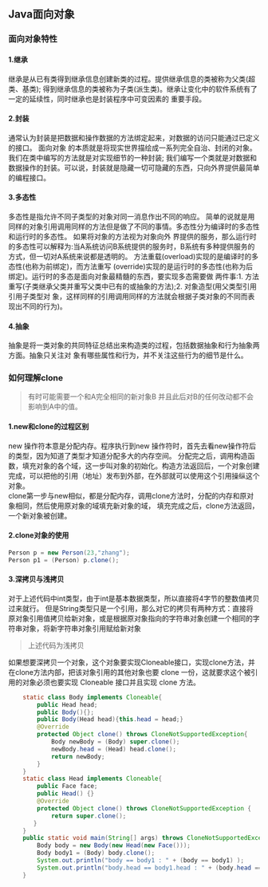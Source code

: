 ## Java面向对象

### 面向对象特性
#### 1.继承
继承是从已有类得到继承信息创建新类的过程。提供继承信息的类被称为父类(超类、基类);
得到继承信息的类被称为子类(派生类)。继承让变化中的软件系统有了一定的延续性，同时继承也是封装程序中可变因素的 重要手段。
#### 2.封装
通常认为封装是把数据和操作数据的方法绑定起来，对数据的访问只能通过已定义的接口。
面向对象 的本质就是将现实世界描绘成一系列完全自治、封闭的对象。我们在类中编写的方法就是对实现细节的一种封装;
我们编写一个类就是对数据和数据操作的封装。可以说，封装就是隐藏一切可隐藏的东西，只向外界提供最简单的编程接口。
#### 3.多态性
多态性是指允许不同子类型的对象对同一消息作出不同的响应。
简单的说就是用同样的对象引用调用同样的方法但是做了不同的事情。多态性分为编译时的多态性和运行时的多态性。
如果将对象的方法视为对象向外 界提供的服务，那么运行时的多态性可以解释为:当A系统访问B系统提供的服务时，B系统有多种提供服务的方式，但一切对A系统来说都是透明的。
方法重载(overload)实现的是编译时的多态性(也称为前绑定)，而方法重写 (override)实现的是运行时的多态性(也称为后绑定)。运行时的多态是面向对象最精髓的东西，要实现多态需要做 两件事:1. 方法重写(子类继承父类并重写父类中已有的或抽象的方法);2. 对象造型(用父类型引用引用子类型对 象，这样同样的引用调用同样的方法就会根据子类对象的不同而表现出不同的行为)。
#### 4.抽象
抽象是将一类对象的共同特征总结出来构造类的过程，包括数据抽象和行为抽象两方面。抽象只关注对 象有哪些属性和行为，并不关注这些行为的细节是什么。
### 如何理解clone
> 有时可能需要一个和A完全相同的新对象B 并且此后对B的任何改动都不会影响到A中的值。
#### 1.new和clone的过程区别
new 操作符本意是分配内存。程序执行到new 操作符时，首先去看new操作符后的类型，因为知道了类型才知道分配多大的内存空间。
分配完之后，调用构造函数，填充对象的各个域，这一步叫对象的初始化。构造方法返回后，一个对象创建完成，可以把他的引用（地址）发布到外部，在外部就可以使用这个引用操纵这个对象。
<br/>
clone第一步与new相似，都是分配内存，调用clone方法时，分配的内存和原对象相同，然后使用原对象的域填充新对象的域，
填充完成之后，clone方法返回，一个新对象被创建。
#### 2.clone对象的使用
```java
Person p = new Person(23,"zhang");
Person p1 = (Person) p.clone();
```
#### 3.深拷贝与浅拷贝
对于上述代码中int类型，由于int是基本数据类型，所以直接将4字节的整数值拷贝过来就行。
但是String类型只是一个引用，那么对它的拷贝有两种方式：直接将原对象引用值拷贝给新对象，或是根据原对象指向的字符串对象创建一个相同的字符串对象，将新字符串对象引用赋给新对象
>上述代码为浅拷贝

如果想要深拷贝一个对象，这个对象要实现Cloneable接口，实现clone方法，并在clone方法内部，把该对象引用的其他对象也要 clone 一份，这就要求这个被引用的对象必须也要实现 Cloneable 接口并且实现 clone 方法。
```java
    static class Body implements Cloneable{
        public Head head;
        public Body(){};
        public Body(Head head){this.head = head;}
        @Override
        protected Object clone() throws CloneNotSupportedException{
            Body newBody = (Body) super.clone();
            newBody.head = (Head) head.clone();
            return newBody;
        }
    }
    static class Head implements Cloneable{ 
        public Face face;
        public Head() {}
        @Override
        protected Object clone() throws CloneNotSupportedException {
            return super.clone();
       }
    }
    public static void main(String[] args) throws CloneNotSupportedException {
        Body body = new Body(new Head(new Face()));
        Body body1 = (Body) body.clone();
        System.out.println("body == body1 : " + (body == body1) );
        System.out.println("body.head == body1.head : " + (body.head == body1.head));
    }
```

